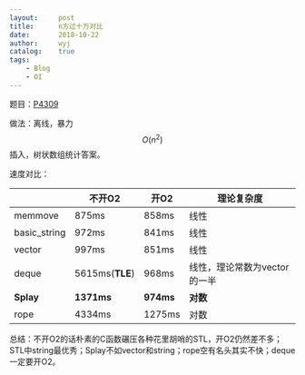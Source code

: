 ```yaml
---
layout:		post
title:		n方过十万对比
date:		2018-10-22
author:		wyj
catalog:	true
tags:
    - Blog
    - OI
---
```


题目：[P4309](https://www.luogu.org/problemnew/show/P4309)

做法：离线，暴力$$O(n^2)$$插入，树状数组统计答案。

速度对比：

|   | 不开O2 | 开O2 | 理论复杂度 |
| - | ----- | ----- | ------- |
| memmove | 875ms | 858ms | 线性 |
| basic_string | 972ms | 841ms | 线性 |
| vector | 997ms | 851ms | 线性 |
| deque | 5615ms(**TLE**) | 968ms | 线性，理论常数为vector的一半|
| **Splay** | **1371ms** | **974ms** | **对数** |
| rope | 4334ms | 1275ms | 对数 |

总结：不开O2的话朴素的C函数碾压各种花里胡哨的STL，开O2仍然差不多；STL中string最优秀；Splay不如vector和string；rope空有名头其实不快；deque一定要开O2。
